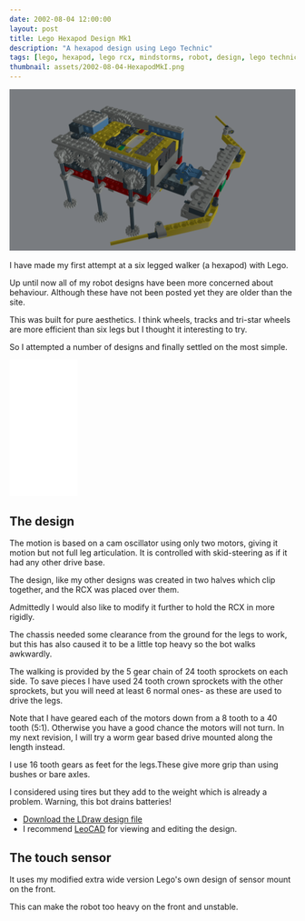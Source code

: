 ```yaml
---
date: 2002-08-04 12:00:00
layout: post
title: Lego Hexapod Design Mk1
description: "A hexapod design using Lego Technic"
tags: [lego, hexapod, lego rcx, mindstorms, robot, design, lego technic, walking robot, robot building, how to build a lego technic robot]
thumbnail: assets/2002-08-04-HexapodMkI.png
---
```

![Lego Technic Hexapod MkI](/assets/2002-08-04-HexapodMkI.png)

I have made my first attempt at a six legged walker (a hexapod) with Lego.

Up until now all of my robot designs have been more concerned about behaviour.
Although these have not been posted yet they are older than the site.

This was built for pure aesthetics.
I think wheels, tracks and tri-star wheels are more efficient than six legs but I thought it interesting to try.

So I attempted a number of designs and finally settled on the most simple.

<iframe sandbox="allow-popups allow-scripts allow-modals allow-forms allow-same-origin" style="width:120px;height:240px;" marginwidth="0" marginheight="0" scrolling="no" frameborder="0" src="//ws-na.amazon-adsystem.com/widgets/q?ServiceVersion=20070822&OneJS=1&Operation=GetAdHtml&MarketPlace=US&source=ss&ref=as_ss_li_til&ad_type=product_link&tracking_id=orionrobots05-20&language=en_US&marketplace=amazon&region=US&placement=B072MK1PDV&asins=B072MK1PDV&linkId=f3bb93680983debc702dd4d182ec9b08&show_border=true&link_opens_in_new_window=true"></iframe>

## The design

The motion is based on a cam oscillator using only two motors, giving it motion but not full leg articulation. It is controlled with skid-steering as if it had any other drive base.

The design, like my other designs was created in two halves which clip together, and the RCX was placed over them.

Admittedly I would also like to modify it further to hold the RCX in more rigidly.

The chassis needed some clearance from the ground for the legs to work, but this has also caused it to be a little top heavy so the bot walks awkwardly.

The walking is provided by the 5 gear chain of 24 tooth sprockets on each side. To save pieces I have used 24 tooth crown sprockets with the other sprockets, but you will need at least 6 normal ones- as these are used to drive the legs.

Note that I have geared each of the motors down from a 8 tooth to a 40 tooth (5:1).
Otherwise you have a good chance the motors will not turn.
In my next revision, I will try a worm gear based drive mounted along the length instead.

I use 16 tooth gears as feet for the legs.These give more grip than using bushes or  bare axles.

I considered using tires but they add to the weight which is already a problem.
Warning, this bot drains batteries!

* [Download the LDraw design file](../../../assets/2002-08-04-HexapodMkI.ldr)
* I recommend [LeoCAD](https://www.leocad.org/download.html) for viewing and editing the design.

## The touch sensor

It uses my modified extra wide version Lego's own design of sensor mount on the front.

This can make the robot too heavy on the front and unstable.
